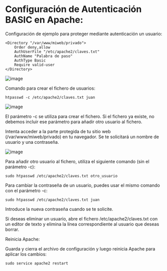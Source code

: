 # Configuración de Autenticación BASIC en Apache:

Configuración de ejemplo para proteger mediante autenticación un usuario:

```
<Directory "/var/www/miweb/privado">
    Order deny,allow
    AuthUserFile "/etc/apache2/claves.txt"
    AuthName "Palabra de paso"
    AuthType Basic
    Require valid-user
</Directory>
```
![image](https://github.com/Scosrom/Implantacion_web/assets/114906778/4790d2c9-7df2-4bab-8a7c-59cc8be128bc)

Comando para crear el fichero de usuarios:

```
htpasswd -c /etc/apache2/claves.txt juan
```
![image](https://github.com/Scosrom/Implantacion_web/assets/114906778/5a4e7037-0c5d-403a-ac21-8cb15f1d960a)


El parámetro -c se utiliza para crear el fichero. Si el fichero ya existe, no debemos incluir ese parámetro para añadir otro usuario al fichero.

Intenta acceder a la parte protegida de tu sitio web (/var/www/miweb/privado) en tu navegador. Se te solicitará un nombre de usuario y una contraseña.

![image](https://github.com/Scosrom/Implantacion_web/assets/114906778/e0d46ba4-941c-42f1-928c-cd631d8099ea)

Para añadir otro usuario al fichero, utiliza el siguiente comando (sin el parámetro -c):

```
sudo htpasswd /etc/apache2/claves.txt otro_usuario
```

Para cambiar la contraseña de un usuario, puedes usar el mismo comando con el parámetro -c:

```
sudo htpasswd /etc/apache2/claves.txt juan
```

Introduce la nueva contraseña cuando se te solicite.

Si deseas eliminar un usuario, abre el fichero /etc/apache2/claves.txt con un editor de texto y elimina la línea correspondiente al usuario que deseas borrar.

Reinicia Apache:

Guarda y cierra el archivo de configuración y luego reinicia Apache para aplicar los cambios:

```
sudo service apache2 restart
```
